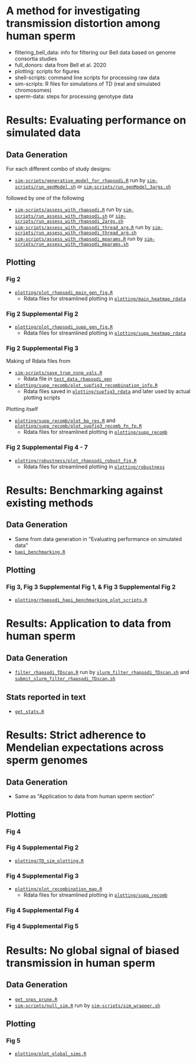 # A method for investigating transmission distortion among human sperm

- filtering_bell_data: info for filtering our Bell data based on genome consortia studies
- full_donors: data from Bell et al. 2020
- plotting: scripts for figures  
- shell-scripts: command line scripts for processing raw data  
- sim-scripts: R files for simulations of TD (real and simulated chromosomes)
- sperm-data: steps for processing genotype data

# Results: Evaluating performance on simulated data

## Data Generation

For each different combo of study designs:

* [`sim-scripts/generative_model_for_rhapsodi.R`](https://github.com/mccoy-lab/transmission-distortion/blob/master/sim-scripts/generative_model_for_rhapsodi.R) run by [`sim-scripts/run_genModel.sh`](https://github.com/mccoy-lab/transmission-distortion/blob/master/sim-scripts/run_genModel.sh) or [`sim-scripts/run_genModel_3args.sh`](https://github.com/mccoy-lab/transmission-distortion/blob/master/sim-scripts/run_genModel_3args.sh)

followed by one of the following

* [`sim-scripts/assess_with_rhapsodi.R`](https://github.com/mccoy-lab/transmission-distortion/blob/master/sim-scripts/assess_with_rhapsodi.R) run by [`sim-scripts/run_assess_with_rhapsodi.sh`](https://github.com/mccoy-lab/transmission-distortion/blob/master/sim-scripts/run_assess_with_rhapsodi.sh) or [`sim-scripts/run_assess_with_rhapsodi_2args.sh`](https://github.com/mccoy-lab/transmission-distortion/blob/master/sim-scripts/run_assess_with_rhapsodi_2args.sh)
* [`sim-scripts/assess_with_rhapsodi_thread_arg.R`](https://github.com/mccoy-lab/transmission-distortion/blob/master/sim-scripts/assess_with_rhapsodi_thread_arg.R) run by [`sim-scripts/run_assess_with_rhapsodi_thread_arg.sh`](https://github.com/mccoy-lab/transmission-distortion/blob/master/sim-scripts/run_assess_with_rhapsodi_thread_arg.sh)
* [`sim-scripts/assess_with_rhapsodi_mparams.R`](https://github.com/mccoy-lab/transmission-distortion/blob/master/sim-scripts/assess_with_rhapsodi_mparams.R) run by [`sim-scripts/run_assess_with_rhapsodi_mparams.sh`](https://github.com/mccoy-lab/transmission-distortion/blob/master/sim-scripts/run_assess_with_rhapsodi_mparams.sh)

## Plotting

### Fig 2

* [`plotting/plot_rhapsodi_main_gen_fig.R`](https://github.com/mccoy-lab/transmission-distortion/blob/master/plotting/plot_rhapsodi_main_gen_fig.R)
  * Rdata files for streamlined plotting in [`plotting/main_heatmap_rdata`](https://github.com/mccoy-lab/transmission-distortion/tree/master/plotting/main_heatmap_Rdata)

### Fig 2 Supplemental Fig 2

* [`plotting/plot_rhapsodi_supp_gen_fig.R`](https://github.com/mccoy-lab/transmission-distortion/blob/master/plotting/plot_rhapsodi_supp_gen_fig.R)
  * Rdata files for streamlined plotting in [`plotting/supp_heatmap_rdata`](https://github.com/mccoy-lab/transmission-distortion/tree/master/plotting/supp_heatmap_Rdata)

### Fig 2 Supplemental Fig 3

Making of Rdata files from
* [`sim-scripts/save_true_nsnp_vals.R`](https://github.com/mccoy-lab/transmission-distortion/blob/master/sim-scripts/save_true_nsnp_vals.R)
  * Rdata file in [`test_data_rhapsodi_gen`](https://github.com/mccoy-lab/transmission-distortion/tree/master/test_data_rhapsodi_gen)
* [`plotting/supp_recomb/plot_supfig3_recombination_info.R`](https://github.com/mccoy-lab/transmission-distortion/blob/master/plotting/supp_recomb/plot_supfig3_recombination_info.R)
  * Rdata files saved in [`plotting/supfig3_rdata`](https://github.com/mccoy-lab/transmission-distortion/tree/master/plotting/supfig3_rdata) and later used by actual plotting scripts

Plotting itself
* [`plotting/supp_recomb/plot_bp_res.R`](https://github.com/mccoy-lab/transmission-distortion/blob/master/plotting/supp_recomb/plot_bp_res.R) and [`plotting/supp_recomb/plot_supfig3_recomb_fn_fp.R`](https://github.com/mccoy-lab/transmission-distortion/blob/master/plotting/supp_recomb/plot_supfig3_recomb_fn_fp.R)
  * Rdata files for streamlined plotting in [`plotting/supp_recomb`](https://github.com/mccoy-lab/transmission-distortion/tree/master/plotting/supp_recomb)

### Fig 2 Supplemental Fig 4 - 7

* [`plotting/robustness/plot_rhapsodi_robust_fig.R`](https://github.com/mccoy-lab/transmission-distortion/blob/master/plotting/robustness/plot_rhapsodi_robust_fig.R)
  * Rdata files for streamlined plotting in [`plotting/robustness`](https://github.com/mccoy-lab/transmission-distortion/tree/master/plotting/robustness)

# Results: Benchmarking against existing methods

## Data Generation

* Same from data generation in "Evaluating performance on simulated data"
* [`hapi_benchmarking.R`](https://github.com/mccoy-lab/transmission-distortion/blob/master/hapi_benchmarking.R)

## Plotting

### Fig 3, Fig 3 Supplemental Fig 1, & Fig 3 Supplemental Fig 2

* [`plotting/rhapsodi_hapi_benchmarking_plot_scripts.R`](https://github.com/mccoy-lab/transmission-distortion/blob/master/plotting/rhapsodi_hapi_benchmarking_plot_scripts.R)

# Results: Application to data from human sperm

## Data Generation

* [`filter_rhapsodi_TDscan.R`](https://github.com/mccoy-lab/transmission-distortion/blob/master/filter_rhapsodi_TDscan.R) run by [`slurm_filter_rhapsodi_TDscan.sh`](https://github.com/mccoy-lab/transmission-distortion/blob/master/slurm_filter_rhapsodi_TDscan.sh) and [`submit_slurm_filter_rhapsodi_TDscan.sh`](https://github.com/mccoy-lab/transmission-distortion/blob/master/submit_slurm_filter_rhapsodi_TDscan.sh)

## Stats reported in text

* [`get_stats.R`](https://github.com/mccoy-lab/transmission-distortion/blob/master/get_stats.R)

# Results: Strict adherence to Mendelian expectations across sperm genomes

## Data Generation

* Same as "Application to data from human sperm section"

## Plotting

### Fig 4

### Fig 4 Supplemental Fig 2

* [`plotting/TD_sim_plotting.R`](https://github.com/mccoy-lab/transmission-distortion/blob/master/plotting/TD_sim_plotting.R)

### Fig 4 Supplemental Fig 3

* [`plotting/plot_recombination_map.R`](https://github.com/mccoy-lab/transmission-distortion/blob/master/plotting/plot_recombination_map.R)
  * Rdata files for streamlined plotting in [`plotting/supp_recomb`](https://github.com/mccoy-lab/transmission-distortion/tree/master/plotting/supp_recomb)

### Fig 4 Supplemental Fig 4

### Fig 4 Supplemental Fig 5

# Results: No global signal of biased transmission in human sperm

## Data Generation

* [`get_snps_prune.R`](https://github.com/mccoy-lab/transmission-distortion/blob/master/get_snps_prune.R)
* [`sim-scripts/null_sim.R`](https://github.com/mccoy-lab/transmission-distortion/blob/master/sim-scripts/null_sim.R) run by [`sim-scripts/sim_wrapper.sh`](https://github.com/mccoy-lab/transmission-distortion/blob/master/sim-scripts/sim_wrapper.sh)

## Plotting

### Fig 5

* [`plotting/plot_global_sims.R`](https://github.com/mccoy-lab/transmission-distortion/blob/master/plotting/plot_global_sims.R)
